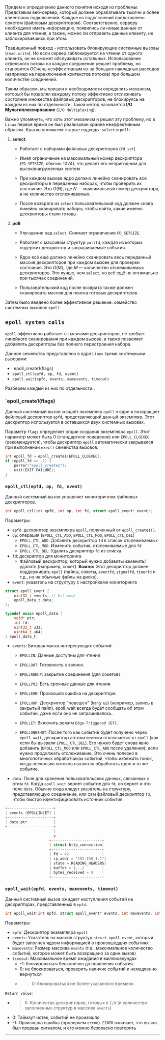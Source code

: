 Придём к определению данного понятия исходя из проблемы: Представим веб-сервер, который должен обрабатывать тысячи и более клиентских подключений. Каждое из подключений представлено сокетом (файловым дескриптором). Соответственно, серверу необходимо иметь информацию, появились ли новые данные от клиента для чтения, а также, можно ли отправить данные клиенту, не заблокировавшись при этом.

Традиционный подход - использовать блокирующие системные вызовы (`read`, `write`). Но если сервер заблокируется на чтении от одного клиента, он не сможет обслуживать остальных. Использование отдельного потока на каждое соединение решает проблему, но становится ООчень неэффективным из-за больших накладных расходов (например на переключения контекстов потоков) при большом количестве соединений.

Таким образом, мы пришли к необходимости определить механизм, который бы позволял каждому потоку эффективно отслеживать состояние множества файловых дескрипторов, не блокируясь на каждом из них по отдельности. Такой метод называется **I/O Мультиплексирование** (`I/O Multiplexing`).


Важно упомянуть, что хоть этот механизм и решил эту проблему, но в `Linux` первое время он был реализован крайне неэффективным образом. Кратко упомянем старые подходы: `select` и `poll`:

1. **select**:
    - Работает с наборами файловых дескрипторов (`fd_set`)
        
    - Имел ограничение на максимальный номер дескриптора (`FD_SETSIZE`, обычно 1024), что делает его непригодным для высоконагруженных систем
        
    - При каждом вызове ядро должно линейно сканировать все дескрипторы в переданных наборах, чтобы проверить их состояние. Это $O(N)$, где $N$ — максимальный номер дескриптора, а не количество отслеживаемых.
        
    - После возврата из `select` пользовательский код должен снова линейно сканировать наборы, чтобы найти, какие именно дескрипторы стали готовы.
        
2. **poll**:
    - Улучшение над `select`. Снимает ограничение `FD_SETSIZE`.
        
    - Работает с массивом структур `pollfd`, каждая из которых содержит дескриптор и запрашиваемые события.
        
    - Ядро всё ещё должно линейно сканировать весь переданный массив дескрипторов при каждом вызове для проверки состояния. Это $O(M)$, где $M$ — количество отслеживаемых дескрипторов. Это лучше, чем `select`, но всё ещё не оптимально при тысячах соединений.

    - Пользовательский код после возврата также должен сканировать массив для поиска готовых дескрипторов.


Затем было введено более эффективное решение: семейство системных вызовов `epoll`.

## `epoll system calls`


`epoll` эффективно работает с тысячами дескрипторов, не требует линейного сканирования при каждом вызове, а также позволяет добавлять дескрипторы без полного перестроения набора. 

Данное семейство представлено в ядре `Linux` тремя системными вызовами: 
- `epoll_create1(flags)
- `epoll_ctl(epfd, op, fd, event)`
- `epoll_wait(epfd, events, maxevents, timeout)`

Разберём каждый из них по отдельности..

### `epoll_create1(flags)

Данный системный вызов создаёт экземпляр `epoll` в ядре и возвращает файловый дескриптор `epfd`, представляющий данный экземпляр. Этот дескриптор используется в оставшихся двух системных вызовах. 

Параметр `flags` определяет опции создания экземпляра `epoll`. Этот параметр может быть 0 (стандартное поведение) или `EPOLL_CLOEXEC` (рекомендуется), чтобы дескриптор `epoll` автоматически закрывался при выполнении `exec()` семейства вызовов.

``` c
int epoll_fd = epoll_create1(EPOLL_CLOEXEC);
if (epoll_fd == -1) {
    perror("epoll_create1");
    exit(EXIT_FAILURE);
}
```

### `epoll_ctl(epfd, op, fd, event)`

Данный системный вызов управляет мониторингом файловых дескрипторов.

``` c
int epoll_ctl(int epfd, int op, int fd, struct epoll_event* event);
```

Параметры:

- `epfd`: дескриптор экземпляра `epoll`, полученный от `epoll_create1()`.
- `op`: операция (`EPOLL_CTL_ADD`, `EPOLL_CTL_MOD`, `EPOLL_CTL_DEL`)
	- `EPOLL_CTL_ADD`: Добавить дескриптор `fd` в список отслеживаемых
	- `EPOLL_CTL_MOD`: Изменить события, отслеживаемые для `fd`
	- `EPOLL_CTL_DEL`: Удалить дескриптор `fd` из списка.
- `fd`: дескриптор для мониторинга
	- Файловый дескриптор, который нужно добавить/изменить/удалить (например, сокет). **Важно:** Этот дескриптор должен поддерживать `epoll` (пайпы, сокеты, `eventfd`, `signalfd`, `timerfd` и т.д., но не обычные файлы на диске).
- `event`: указатель на структуру с настройками мониторинга


``` c
struct epoll_event {
    uint32_t events; // bit mask
    epoll_data_t data; 
};

typedef union epoll_data {
    void* ptr;
    int fd;
    uint32_t u32;
    uint64_t u64;
} epoll_data_t;
```

- `events`: Битовая маска интересующих событий:
    - `EPOLLIN`: Данные доступны для чтения
    - `EPOLLOUT`: Готовность к записи.
    - `EPOLLRDHUP`: закрытие соединения (для сокетов)
    - `EPOLLPRI`: Есть срочные данные для чтения.
    - `EPOLLERR`: Произошла ошибка на дескрипторе.
    - `EPOLLHUP`: Дескриптор "повешен" (`hang up`) (например, запись в закрытый пайп). epoll_wait всегда будет сообщать об этом событии, даже если оно не запрашивалось.

    - `EPOLLET`: Включить режим `Edge-Triggered (ET)`.

    - `EPOLLONESHOT`: После того как событие будет получено через `epoll_wait`, дескриптор автоматически отключается от `epoll` (как если бы вызвали `EPOLL_CTL_DEL`). Его нужно будет снова явно добавить (`EPOLL_CTL_MOD` или `EPOLL_CTL_ADD` после удаления), если нужно продолжать отслеживание. Это очень полезно в многопоточных обработчиках событий, чтобы избежать гонок, когда несколько потоков пытаются обработать одно и то же событие.

- `data`: Поле для хранения пользовательских данных, связанных с этим `fd`. Когда `epoll_wait` вернет событие для `fd`, он вернет и это поле `data`. Обычно сюда кладут указатель на структуру, представляющую соединение, или сам файловый дескриптор `fd`, чтобы быстро идентифицировать источник события.

``` c
+---------------------+
| events (EPOLLIN|ET) |
+---------------------+
| data.ptr            |
+---------------------+
                      |
                      v
                    +-----------------------+
                    | struct http_connection|
                    +-----------------------+
                    | fd = 42               |
                    | ip_addr = "192.168.1.1"|
                    | state = READING_HEADERS|
                    | buffer = {...}        |
                    | bytes_received = 0    |
                    +-----------------------+
```


### `epoll_wait(epfd, events, maxevents, timeout)`

Данный системный вызов ожидает наступления событий на дескрипторах, представленных в `epfd`.

``` c
int epoll_wait(int epfd, struct epoll_event* events, int maxevents, int timeout);
```

Параметры:
- `epfd`: Дескриптор экземпляра `epoll`
- `events`: Указатель на массив структур `struct epoll_event`, который будет заполнен ядром информацией о произошедших событиях
- `maxevents`: Размер массива `events` (т.е., максимальное количество событий, которое может быть возвращено за один вызов)
- `timeout`: Максимальное время ожидания в миллисекундах
    - -1: блокироваться бесконечно до появления события.
    - 0: не блокироваться, проверить наличие событий и немедленно вернуться
    - > 0: блокироваться не более указанного времени

`Return value`:
- > 0: Количество дескрипторов, готовых к `I/O` (и количество заполненных структур в массиве `events`)     
- 0: Таймаут истек, событий не произошло       
- -1: Произошла ошибка (проверяем `errno`). `EINTR` означает, что вызов был прерван сигналом, и его можно безопасно повторить

---
